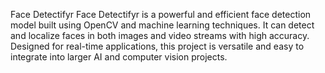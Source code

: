 Face Detectifyr
Face Detectifyr is a powerful and efficient face detection model built using OpenCV and machine learning techniques. It can detect and localize faces in both images and video streams with high accuracy. Designed for real-time applications, this project is versatile and easy to integrate into larger AI and computer vision projects.
